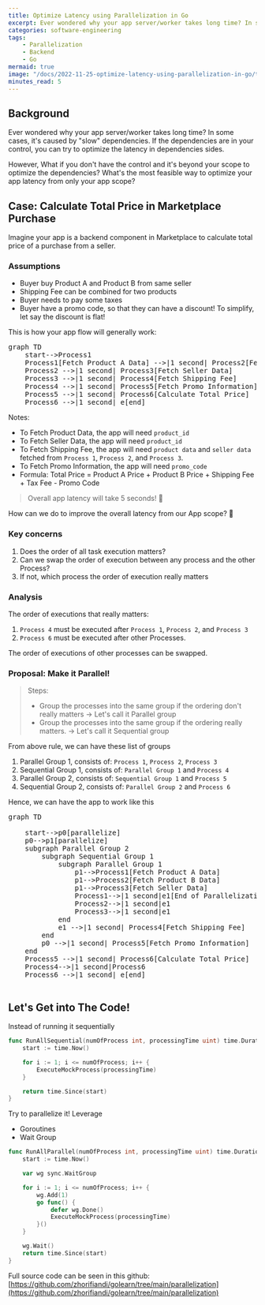 ```yaml
---
title: Optimize Latency using Parallelization in Go
excerpt: Ever wondered why your app server/worker takes long time? In some cases, it's caused by "slow" dependencies. If the dependencies are in your control, you can try to optimize the latency in dependencies sides. However, What if you don't have the control and it's beyond your scope to optimize the dependencies? What's the most feasible way to optimize your app latency from only your app scope?
categories: software-engineering
tags: 
    - Parallelization
    - Backend 
    - Go
mermaid: true
image: "/docs/2022-11-25-optimize-latency-using-parallelization-in-go/thumbnail.png"
minutes_read: 5
---
```


## Background

Ever wondered why your app server/worker takes long time? In some cases, it's caused by "slow" dependencies. If the dependencies are in your control, you can try to optimize the latency in dependencies sides. 

However, What if you don't have the control and it's beyond your scope to optimize the dependencies? What's the most feasible way to optimize your app latency from only your app scope?

## Case: Calculate Total Price in Marketplace Purchase

Imagine your app is a backend component in Marketplace to calculate total price of a purchase from a seller. 

### Assumptions
- Buyer buy Product A and Product B from same seller
- Shipping Fee can be combined for two products
- Buyer needs to pay some taxes
- Buyer have a promo code, so that they can have a discount! To simplify, let say the discount is flat!



This is how your app flow will generally work:
<pre class="mermaid">
graph TD
    start-->Process1
    Process1[Fetch Product A Data] -->|1 second| Process2[Fetch Product B Data]
    Process2 -->|1 second| Process3[Fetch Seller Data]
    Process3 -->|1 second| Process4[Fetch Shipping Fee]
    Process4 -->|1 second| Process5[Fetch Promo Information]
    Process5 -->|1 second| Process6[Calculate Total Price]
    Process6 -->|1 second| e[end]
</pre>

Notes:
- To Fetch Product Data, the app will need `product_id`
- To Fetch Seller Data, the app will need `product_id`
- To Fetch Shipping Fee, the app will need `product data` and `seller data` fetched from `Process 1`, `Process 2`, and `Process 3`.
- To Fetch Promo Information, the app will need `promo_code`
- Formula: Total Price = Product A Price + Product B Price + Shipping Fee + Tax Fee - Promo Code 



> Overall app latency will take 5 seconds! :smiling_face_with_tear:

How can we do to improve the overall latency from our App scope? :thinking:

### Key concerns
1. Does the order of all task execution matters? 
2. Can we swap the order of execution between any process and the other Process?
3. If not, which process the order of execution really matters

### Analysis
The order of executions that really matters:
1. `Process 4` must be executed after `Process 1`, `Process 2`, and `Process 3`
2. `Process 6` must be executed after other Processes.

The order of executions of other processes can be swapped.

### Proposal: Make it Parallel!
> Steps: 
> - Group the processes into the same group if the ordering don't really matters -> Let's call it Parallel group
> - Group the processes into the same group if the ordering really matters. -> Let's call it Sequential group

From above rule, we can have these list of groups
1. Parallel Group 1, consists of: `Process 1`, `Process 2`, `Process 3`
2. Sequential Group 1, consists of: `Parallel Group 1` and `Process 4`
3. Parallel Group 2, consists of: `Sequential Group 1` and `Process 5`
4. Sequential Group 2, consists of: `Parallel Group 2` and `Process 6`


Hence, we can have the app to work like this
<pre class="mermaid">
graph TD

    start-->p0[parallelize]
    p0-->p1[parallelize]
    subgraph Parallel Group 2
        subgraph Sequential Group 1
            subgraph Parallel Group 1
                p1-->Process1[Fetch Product A Data]
                p1-->Process2[Fetch Product B Data]
                p1-->Process3[Fetch Seller Data]
                Process1-->|1 second|e1[End of Parallelization]
                Process2-->|1 second|e1
                Process3-->|1 second|e1
            end
            e1 -->|1 second| Process4[Fetch Shipping Fee]
        end
        p0 -->|1 second| Process5[Fetch Promo Information]
    end
    Process5 -->|1 second| Process6[Calculate Total Price]
    Process4-->|1 second|Process6
    Process6 -->|1 second| e[end]
    
</pre>

## Let's Get into The Code!

Instead of running it sequentially

```go
func RunAllSequential(numOfProcess int, processingTime uint) time.Duration {
	start := time.Now()

	for i := 1; i <= numOfProcess; i++ {
		ExecuteMockProcess(processingTime)
	}

	return time.Since(start)
}
```

Try to parallelize it! Leverage
- Goroutines
- Wait Group

```go
func RunAllParallel(numOfProcess int, processingTime uint) time.Duration {
	start := time.Now()

	var wg sync.WaitGroup

	for i := 1; i <= numOfProcess; i++ {
		wg.Add(1)
		go func() {
			defer wg.Done()
			ExecuteMockProcess(processingTime)
		}()
	}

	wg.Wait()
	return time.Since(start)
}

```

Full source code can be seen in this github: [https://github.com/zhorifiandi/golearn/tree/main/parallelization](https://github.com/zhorifiandi/golearn/tree/main/parallelization)